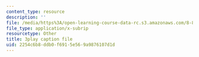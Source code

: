```yaml
---
content_type: resource
description: ''
file: /media/https%3A/open-learning-course-data-rc.s3.amazonaws.com/8-821-string-theory-and-holographic-duality-fall-2014/2254c6b8ddb0f6915e569a9876107d1d_EUnGZoBa3nc.srt
file_type: application/x-subrip
resourcetype: Other
title: 3play caption file
uid: 2254c6b8-ddb0-f691-5e56-9a9876107d1d
---
```

